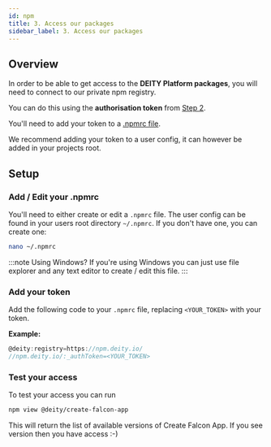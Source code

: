 ```yaml
---
id: npm
title: 3. Access our packages
sidebar_label: 3. Access our packages
---
```


## Overview

In order to be able to get access to the **DEITY Platform packages**, you will need to connect to our private npm registry.

You can do this using the **authorisation token** from [Step 2](/docs/platform/getting-started/dcloud#getting-your-npm-token). 

You'll need to add your token to a [.npmrc file](https://docs.npmjs.com/cli/v7/configuring-npm/npmrc).

We recommend adding your token to a user config, it can however be added in your projects root.

## Setup

### Add / Edit your .npmrc

You'll need to either create or edit a `.npmrc` file. The user config can be found in your users root directory `~/.npmrc`.  If you don't have one, you can create one:

```bash
nano ~/.npmrc
```

:::note Using Windows?
If you're using Windows you can just use file explorer and any text editor to create / edit this file.
:::

### Add your token

Add the following code to your `.npmrc` file, replacing `<YOUR_TOKEN>` with your token. 

**Example:**
```javascript
@deity:registry=https://npm.deity.io/
//npm.deity.io/:_authToken=<YOUR_TOKEN>
```

### Test your access

To test your access you can run 

```bash
npm view @deity/create-falcon-app
```

This will return the list of available versions of Create Falcon App. If you see version then you have access :-)
